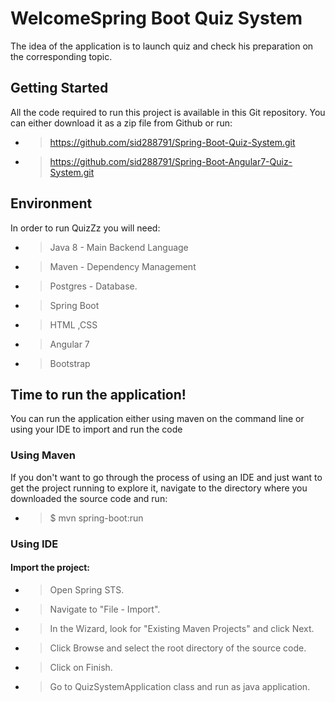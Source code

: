 
# WelcomeSpring Boot Quiz System
The idea of the application is to launch quiz and check his preparation on the corresponding topic.

## Getting Started
All the code required to run this project is available in this Git repository. You can either download it as a zip file from Github or run:
- > https://github.com/sid288791/Spring-Boot-Quiz-System.git
- > https://github.com/sid288791/Spring-Boot-Angular7-Quiz-System.git

## Environment
In order to run QuizZz you will need:
- > Java 8 - Main Backend Language
- > Maven - Dependency Management
- > Postgres - Database.
- > Spring Boot
- > HTML ,CSS
- > Angular 7
- > Bootstrap

## Time to run the application!
You can run the application either using maven on the command line or using your IDE to import and run the code

###  Using Maven

If you don't want to go through the process of using an IDE and just want to get the project running to explore it, navigate to the directory where you downloaded the source code and run:

- > $ mvn spring-boot:run

### Using IDE

#### Import the project:
 - > Open Spring STS.
- > Navigate to "File - Import".
- > In the Wizard, look for "Existing Maven Projects" and click Next.
- > Click Browse and select the root directory of the source code.
- > Click on Finish.

- > Go to QuizSystemApplication class and run as java application.

